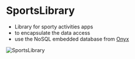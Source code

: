 # SportsLibrary

- Library for sporty activities apps
- to encapsulate the data access
- use the NoSQL embedded database from [Onyx](https://onyx.dev/products#embedded)


![SportsLibrary](https://user-images.githubusercontent.com/48058062/144458671-fce82823-1b72-4c15-8d92-006690a6fd82.png)
